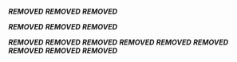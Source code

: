 ***REMOVED***
***REMOVED***
***REMOVED***

***REMOVED***
***REMOVED***
***REMOVED***

***REMOVED***
***REMOVED***
***REMOVED***
***REMOVED***
***REMOVED***
***REMOVED***
***REMOVED***
***REMOVED***
***REMOVED***
